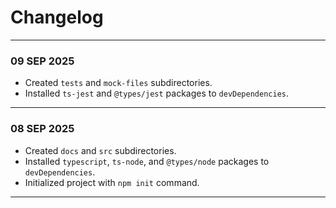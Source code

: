 # Changelog
---
### 09 SEP 2025
- Created `tests` and `mock-files` subdirectories.
- Installed `ts-jest` and `@types/jest` packages to `devDependencies`.
---
### 08 SEP 2025
- Created `docs` and `src` subdirectories.
- Installed `typescript`, `ts-node`, and `@types/node` packages to `devDependencies`.
- Initialized project with `npm init` command.
---

